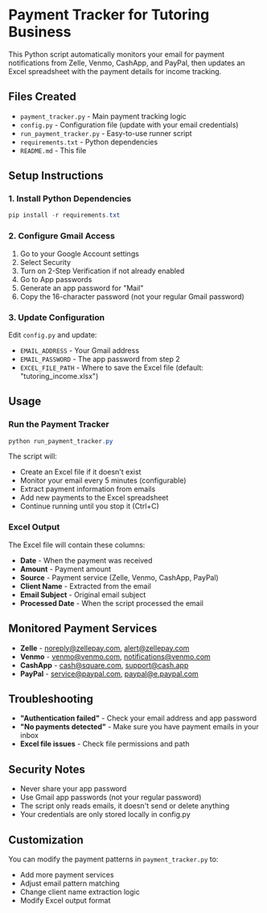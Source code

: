 # Payment Tracker for Tutoring Business

This Python script automatically monitors your email for payment notifications from Zelle, Venmo, CashApp, and PayPal, then updates an Excel spreadsheet with the payment details for income tracking.

## Files Created

- `payment_tracker.py` - Main payment tracking logic
- `config.py` - Configuration file (update with your email credentials)
- `run_payment_tracker.py` - Easy-to-use runner script
- `requirements.txt` - Python dependencies
- `README.md` - This file

## Setup Instructions

### 1. Install Python Dependencies

```powershell
pip install -r requirements.txt
```

### 2. Configure Gmail Access

1. Go to your Google Account settings
2. Select Security
3. Turn on 2-Step Verification if not already enabled
4. Go to App passwords
5. Generate an app password for "Mail"
6. Copy the 16-character password (not your regular Gmail password)

### 3. Update Configuration

Edit `config.py` and update:
- `EMAIL_ADDRESS` - Your Gmail address
- `EMAIL_PASSWORD` - The app password from step 2
- `EXCEL_FILE_PATH` - Where to save the Excel file (default: "tutoring_income.xlsx")

## Usage

### Run the Payment Tracker

```powershell
python run_payment_tracker.py
```

The script will:
- Create an Excel file if it doesn't exist
- Monitor your email every 5 minutes (configurable)
- Extract payment information from emails
- Add new payments to the Excel spreadsheet
- Continue running until you stop it (Ctrl+C)

### Excel Output

The Excel file will contain these columns:
- **Date** - When the payment was received
- **Amount** - Payment amount
- **Source** - Payment service (Zelle, Venmo, CashApp, PayPal)
- **Client Name** - Extracted from the email
- **Email Subject** - Original email subject
- **Processed Date** - When the script processed the email

## Monitored Payment Services

- **Zelle** - noreply@zellepay.com, alert@zellepay.com
- **Venmo** - venmo@venmo.com, notifications@venmo.com
- **CashApp** - cash@square.com, support@cash.app
- **PayPal** - service@paypal.com, paypal@e.paypal.com

## Troubleshooting

- **"Authentication failed"** - Check your email address and app password
- **"No payments detected"** - Make sure you have payment emails in your inbox
- **Excel file issues** - Check file permissions and path

## Security Notes

- Never share your app password
- Use Gmail app passwords (not your regular password)
- The script only reads emails, it doesn't send or delete anything
- Your credentials are only stored locally in config.py

## Customization

You can modify the payment patterns in `payment_tracker.py` to:
- Add more payment services
- Adjust email pattern matching
- Change client name extraction logic
- Modify Excel output format
